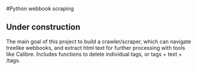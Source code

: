 #Python webbook scraping
## Under construction

The main goal of this project to build a crawler/scraper, which can navigate
treelike webbooks, and extract html text for further processing with tools
like Calibre. Includes functions to delete individual tags, or tags + text + /tags.
